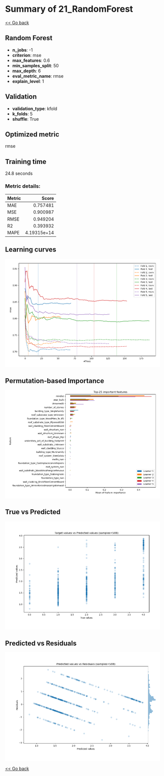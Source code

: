 # Summary of 21_RandomForest

[<< Go back](../README.md)


## Random Forest
- **n_jobs**: -1
- **criterion**: mse
- **max_features**: 0.6
- **min_samples_split**: 50
- **max_depth**: 6
- **eval_metric_name**: rmse
- **explain_level**: 1

## Validation
 - **validation_type**: kfold
 - **k_folds**: 5
 - **shuffle**: True

## Optimized metric
rmse

## Training time

24.8 seconds

### Metric details:
| Metric   |       Score |
|:---------|------------:|
| MAE      | 0.757481    |
| MSE      | 0.900987    |
| RMSE     | 0.949204    |
| R2       | 0.393932    |
| MAPE     | 4.19315e+14 |



## Learning curves
![Learning curves](learning_curves.png)

## Permutation-based Importance
![Permutation-based Importance](permutation_importance.png)
## True vs Predicted

![True vs Predicted](true_vs_predicted.png)


## Predicted vs Residuals

![Predicted vs Residuals](predicted_vs_residuals.png)



[<< Go back](../README.md)
